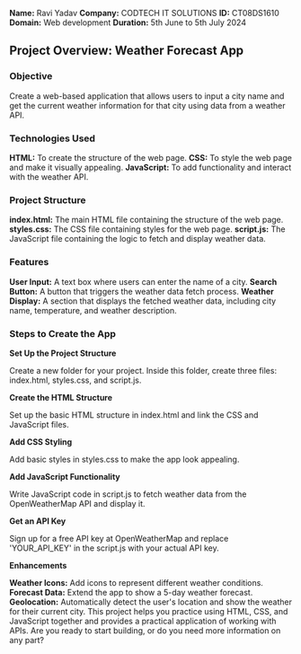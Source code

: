 **Name:** Ravi Yadav
**Company:** CODTECH IT SOLUTIONS
**ID:** CT08DS1610
**Domain:**  Web development
**Duration:** 5th June to 5th July 2024

## Project Overview: Weather Forecast App
### Objective
Create a web-based application that allows users to input a city name and get the current weather information for that city using data from a weather API.

### Technologies Used
**HTML:** To create the structure of the web page.
**CSS:** To style the web page and make it visually appealing.
**JavaScript:** To add functionality and interact with the weather API.

### Project Structure
**index.html:** The main HTML file containing the structure of the web page.
**styles.css:** The CSS file containing styles for the web page.
**script.js:** The JavaScript file containing the logic to fetch and display weather data.

### Features
**User Input:** A text box where users can enter the name of a city.
**Search Button:** A button that triggers the weather data fetch process.
**Weather Display:** A section that displays the fetched weather data, including city name, temperature, and weather description.

### Steps to Create the App

**Set Up the Project Structure**

Create a new folder for your project.
Inside this folder, create three files: index.html, styles.css, and script.js.

**Create the HTML Structure**

Set up the basic HTML structure in index.html and link the CSS and JavaScript files.

**Add CSS Styling**

Add basic styles in styles.css to make the app look appealing.

**Add JavaScript Functionality**

Write JavaScript code in script.js to fetch weather data from the OpenWeatherMap API and display it.

**Get an API Key**

Sign up for a free API key at OpenWeatherMap and replace 'YOUR_API_KEY' in the script.js with your actual API key.

**Enhancements**

**Weather Icons:** Add icons to represent different weather conditions.
**Forecast Data:** Extend the app to show a 5-day weather forecast.
**Geolocation:** Automatically detect the user's location and show the weather for their current city.
This project helps you practice using HTML, CSS, and JavaScript together and provides a practical application of working with APIs. Are you ready to start building, or do you need more information on any part?











